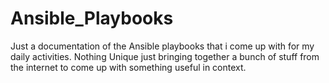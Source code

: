 # Ansible_Playbooks

Just a documentation of the Ansible playbooks that i come up with for my daily activities. Nothing Unique just bringing together a bunch of
stuff from the internet to come up with something useful in context.
